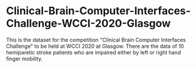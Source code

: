 # Clinical-Brain-Computer-Interfaces-Challenge-WCCI-2020-Glasgow
This is the dataset for the competition "Clinical Brain Computer Interfaces Challenge" to be held at WCCI 2020 at Glasgow. There are the data of 10 hemiparetic stroke patients who are impaired either by left or right hand finger mobility.
